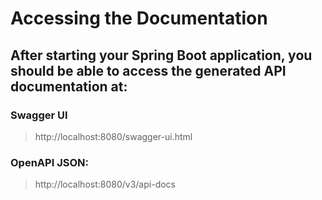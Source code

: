 # Accessing the Documentation
## After starting your Spring Boot application, you should be able to access the generated API documentation at:

### Swagger UI
> http://localhost:8080/swagger-ui.html
### OpenAPI JSON: 
> http://localhost:8080/v3/api-docs
